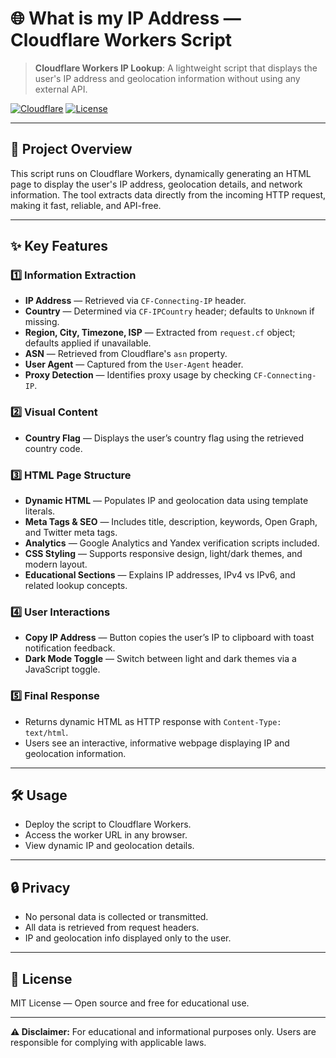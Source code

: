 # 🌐 What is my IP Address — Cloudflare Workers Script

> **Cloudflare Workers IP Lookup**: A lightweight script that displays the user's IP address and geolocation information without using any external API.

[![Cloudflare](https://img.shields.io/badge/Platform-Cloudflare-orange)](https://workers.cloudflare.com/)  [![License](https://img.shields.io/badge/License-MIT-green)](./LICENSE)

---

## 📌 Project Overview

This script runs on Cloudflare Workers, dynamically generating an HTML page to display the user's IP address, geolocation details, and network information. The tool extracts data directly from the incoming HTTP request, making it fast, reliable, and API-free.

---

## ✨ Key Features

### 1️⃣ Information Extraction

* **IP Address** — Retrieved via `CF-Connecting-IP` header.
* **Country** — Determined via `CF-IPCountry` header; defaults to `Unknown` if missing.
* **Region, City, Timezone, ISP** — Extracted from `request.cf` object; defaults applied if unavailable.
* **ASN** — Retrieved from Cloudflare's `asn` property.
* **User Agent** — Captured from the `User-Agent` header.
* **Proxy Detection** — Identifies proxy usage by checking `CF-Connecting-IP`.

### 2️⃣ Visual Content

* **Country Flag** — Displays the user’s country flag using the retrieved country code.

### 3️⃣ HTML Page Structure

* **Dynamic HTML** — Populates IP and geolocation data using template literals.
* **Meta Tags & SEO** — Includes title, description, keywords, Open Graph, and Twitter meta tags.
* **Analytics** — Google Analytics and Yandex verification scripts included.
* **CSS Styling** — Supports responsive design, light/dark themes, and modern layout.
* **Educational Sections** — Explains IP addresses, IPv4 vs IPv6, and related lookup concepts.

### 4️⃣ User Interactions

* **Copy IP Address** — Button copies the user’s IP to clipboard with toast notification feedback.
* **Dark Mode Toggle** — Switch between light and dark themes via a JavaScript toggle.

### 5️⃣ Final Response

* Returns dynamic HTML as HTTP response with `Content-Type: text/html`.
* Users see an interactive, informative webpage displaying IP and geolocation information.

---

## 🛠️ Usage

* Deploy the script to Cloudflare Workers.
* Access the worker URL in any browser.
* View dynamic IP and geolocation details.

---

## 🔒 Privacy

* No personal data is collected or transmitted.
* All data is retrieved from request headers.
* IP and geolocation info displayed only to the user.

---

## 📄 License

MIT License — Open source and free for educational use.

---

**⚠️ Disclaimer:** For educational and informational purposes only. Users are responsible for complying with applicable laws.
